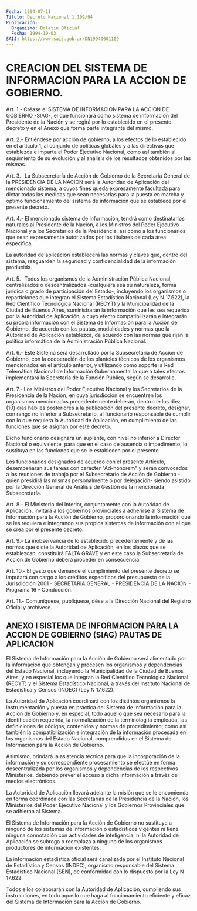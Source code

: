 ```yaml
---
Fecha: 1994-07-11
Título: Decreto Nacional 1.109/94
Publicación:
  Organismo: Boletín Oficial
  Fecha: 1994-10-03
SAIJ: https://www.saij.gob.ar/DN19940001109
---
```

# CREACION DEL SISTEMA DE INFORMACION PARA LA ACCION DE GOBIERNO.

<a id="1"></a>
Art.  1.-  Créase  el SISTEMA DE INFORMACION PARA LA ACCION DE GOBIERNO -SIAG-, el que funcionará  como sistema de información del Presidente  de  la  Nación y se regirá por  lo  establecido  en  el presente decreto y en  el  Anexo  que  forma  parte  integrante del mismo.

<a id="2"></a>
Art. 2.- Entiéndese por acción de gobierno, a los efectos de lo establecido  en  el artículo 1, al conjunto de políticas globales y a  las directivas que  establezca  e  imparta  el  Poder  Ejecutivo Nacional,  como  así  también  al  seguimiento de su evolución y al análisis de los resultados obtenidos por las mismas.

<a id="3"></a>
Art.  3.-  La  Subsecretaría  de  Acción  de  Gobierno  de  la Secretaría   General  de  la  PRESIDENCIA  DE  LA  NACION  será  la Autoridad de  Aplicación  del  mencionado  sistema,  a  cuyos fines queda  expresamente  facultada  para  dictar todas las medidas  que sean necesarias para la puesta en marcha  y  óptimo  funcionamiento del  sistema  de  información  que  se  establece  por  el presente decreto.

<a id="4"></a>
Art.  4.-  El  mencionado  sistema de información, tendrá como destinatarios  naturales  al  Presidente    de  la  Nación,  a  los Ministros del Poder Ejecutivo Nacional y a los  Secretarios  de  la Presidencia,  así  como  a  los  funcionarios que sean expresamente autorizados  por  los  titulares  de  cada  área  específica.

La autoridad de aplicación establecerá  las  normas  y claves que, dentro  del sistema, resguarden la seguridad y confidencialidad  de la información producida.

<a id="5"></a>
Art.  5.-  Todos  los  organismos de la Administración Pública Nacional,  centralizados  o  descentralizados  -cualquiera  sea  su naturaleza, forma jurídica o grado  de  participación  del Estado-, incluyendo  los organismos o reparticiones que integran el  Sistema Estadístico Nacional  (Ley N 17.622), la Red Científico Tecnológica Nacional (RECYT) y la Municipalidad  de  la Ciudad de Buenos Aires, suministrarán  la  información  que  les  sea  requerida    por  la Autoridad    de   Aplicación,  a  cuyo  efecto  compatibilizarán  e integrarán su propia  información  con  el  Sistema  de Información para la Acción de Gobierno, de acuerdo con las pautas,  modalidades y normas que la Autoridad de Aplicación establezca, de acuerdo  con las  normas  que rijan la política informática de la Administración Pública Nacional.

<a id="6"></a>
Art. 6.- Este Sistema será desarrollado por la Subsecretaría de Acción  de  Gobierno,  con la cooperación de los planteles técnicos de  los  organismos  mencionados    en   el  artículo  anterior,  y utilizando como soporte la Red Telemática  Nacional  de Información Gubernamental la que a tales efectos implementará la Secretaría  de la Función Pública, según se desarrolle.

<a id="7"></a>
Art.  7.-  Los  Ministros  del  Poder Ejecutivo Nacional y los Secretarios de la Presidencia de la Nación,  en  cuya  jurisdicción se  encuentren los organismos mencionados precedentemente  deberán, dentro  de  los diez (10) días hábiles posteriores a la publicación del presente decreto, designar, con rango no inferior a Subsecretario,  al  funcionario  responsable  de cumplir con lo que requiera  la  Autoridad  de  Aplicación,  en  cumplimiento  de  las funciones que se asignan por este decreto.

Dicho funcionario designará un suplente, con nivel  no  inferior a Director Nacional o equivalente, para que en el caso de ausencia  o impedimento,  lo  sustituya  en  las funciones que se le establecen por el presente.

Los funcionarios designados de acuerdo  con  el presente Artículo, desempeñarán  sus  tareas  con  carácter  "Ad-honorem"    y   serán convocados  a  las  reuniones  de  trabajo  por el Subsecretario de Acción de Gobierno -quien presidirá las mismas  personalmente o por delegación-  siendo asistido por la Dirección General  de  Análisis de Gestión de la mencionada Subsecretaría.

<a id="8"></a>
Art.  8.-  El  Ministerio  del  Interior, conjuntamente con la Autoridad de Aplicación, invitará a los  gobiernos  provinciales  a adherirse  al  Sistema  de  Información para la Acción de Gobierno, proporcionando la información  que se les requiera e integrando sus propios sistemas de información  con el que se crea por el presente decreto.

<a id="9"></a>
Art.  9.- La inobservancia de lo establecido precedentemente y de las normas  que  dicte la Autoridad de Aplicación, en los plazos que se establezcan, constituirá  FALTA  GRAVE  y  en  este  caso la Subsecretaría de Acción de Gobierno deberá proceder en consecuencia.

<a id="10"></a>
Art.  10.-  El  gasto que demande el cumplimiento del presente decreto  se imputará con  cargo  a  los  créditos  específicos  del presupuesto   de  la  Jurisdicción  2001  -  SECRETARIA  GENERAL  - PRESIDENCIA DE LA NACION - Programa 16 - Conducción.

<a id="11"></a>
Art. 11.- Comuníquese, publíquese, dése a la Dirección Nacional del Registro Oficial y archívese.

## ANEXO  I  SISTEMA  DE INFORMACION PARA LA ACCION DE GOBIERNO (SIAG) PAUTAS DE APLICACION

<a id="1"></a>
El  Sistema  de  Información  para  la Acción de Gobierno será alimentado  por  la  información  que  obtengan    y  procesen  los organismos  y  dependencias  del  Estado  Nacional,  incluyendo  la Municipalidad de la Ciudad de Buenos Aires, y en especial  los  que integran  la  Red  Científico  Tecnológica  Nacional  (RECYT)  y el Sistema  Estadístico  Nacional,  a través del Instituto Nacional de Estadística y Censos (INDEC) (Ley N 17.622).

La  Autoridad  de  Aplicación  coordinará    con    los  distintos organismos la instrumentación y puesta en práctica del  Sistema  de Información  para  la  Acción  de  Gobierno  y,  en  especial, todo aquello  que  sea  necesario  para la identificación requerida,  la normalización de la terminolog  ia  empleada,  las  definiciones de códigos, contenidos y normas de procedimiento; como así  también la compatibilización e integración de la información procesada  en los organismos  del  Estado  Nacional,  comprendidos  en el Sistema de Información para la Acción de  Gobierno.

Asimismo, brindará la asistencia técnica para que la incorporación de la información y su correspondiente  procesamiento se   efectúe  en  forma  descentralizada  por  los  organismos    y dependencias  de  los  respectivos  Ministerios, debiendo prever el acceso a dicha información a través de  medios  electrónicos.

La  Autoridad  de  Aplicación llevará adelante la misión que se le encomienda  en  forma  coordinada    con   las  Secretarías  de  la Presidencia  de  la  Nación,  los Ministerios del  Poder  Ejecutivo Nacional y los Gobiernos Provinciales  que  se adhieran al Sistema.

El Sistema de Información para la Acción de  Gobierno no sustituye a  ninguno  de los sistemas de información o estadísticos  vigentes ni tiene ninguna  connotación  con  actividades de inteligencia, ni la Autoridad de Aplicación se subroga  o reemplaza a ninguno de los organismos productores de información existentes.

La  información  estadística  oficial  será    canalizada  por  el Instituto  Nacional  de  Estadística  y  Censos (INDEC),  organismo responsable del Sistema Estadístico Nacional  (SEN), de conformidad con lo dispuesto por la Ley N 17.622.

Todos    ellos    colaborarán  con  la  Autoridad  de  Aplicación, cumpliendo  sus  instrucciones,    en  todo  aquello  que  haga  al funcionamiento eficiente y eficaz del  Sistema  de Información para la Acción de Gobierno.